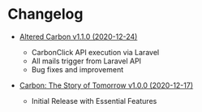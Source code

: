 # Changelog
 - [Altered Carbon v1.1.0 (2020-12-24)](https://git.brightness-group.com/harit/carbonclick/-/releases/1.1.0)
    - CarbonClick API execution via Laravel
    - All mails trigger from Laravel API
    - Bug fixes and improvement

 - [Carbon: The Story of Tomorrow v1.0.0 (2020-12-17)](https://git.brightness-group.com/harit/carbonclick/-/releases/1.0.0)
    - Initial Release with Essential Features
